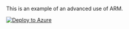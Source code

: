 This is an example of an advanced use of ARM.

[![Deploy to Azure](https://aka.ms/deploytoazurebutton)](https://portal.azure.com/#create/Microsoft.Template/uri/https%3A%2F%2Fraw.githubusercontent.com%2Fchboudry%2Fscripties%2FARMAdvanced%2Fmaster%2FDynamicInitiativeDefinition.json)
